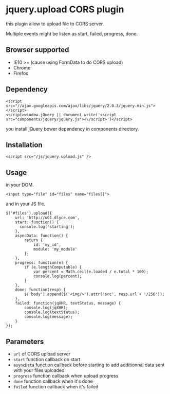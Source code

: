 jquery.upload CORS plugin
=========================

this plugin allow to upload file to CORS server.

Multiple events might be listen as start, failed, progress, done.

Browser supported
-----------------
- IE10 >= (cause using FormData to do CORS upload)
- Chrome
- Firefox

Dependency
----------
```
<script src="//ajax.googleapis.com/ajax/libs/jquery/2.0.3/jquery.min.js"></script>
<script>window.jQuery || document.write('<script src="components/jquery/jquery.js"><\/script>')</script>
```
you install jQuery bower dependency in components directory.

Installation
------------
```
<script src="/js/jquery.upload.js" />
```

Usage
-----
in your DOM.
```
<input type="file" id="files" name="files[]">
```
and in your JS file.
```
$('#files').upload({
    url: 'http://u01.dlyce.com',
    start: function() {
      console.log('starting');
    },
    asyncData: function() {
        return {
            id: 'my_id',
            module: 'my_module'
        };
    },
    progress: function(e) {
        if (e.lengthComputable) {
            var percent = Math.ceil(e.loaded / e.total * 100);
            console.log(percent);
        }
    },
    done: function(resp) {
        $('body').append($('<img/>').attr('src', resp.url + '/256'));
    },
    failed: function(jqXHR, textStatus, message) {
        console.log(jqXHR);
        console.log(textStatus);
        console.log(message);
    }
});
```

Parameters
----------
- ```url``` of CORS upload server
- ```start``` function callback on start
- ```asyncData``` function callback before starting to add additionnal data sent with your files uploaded
- ```progress``` function callback when upload progress
- ```done``` function callback when it's done
- ```failed``` function callback when it's failed
